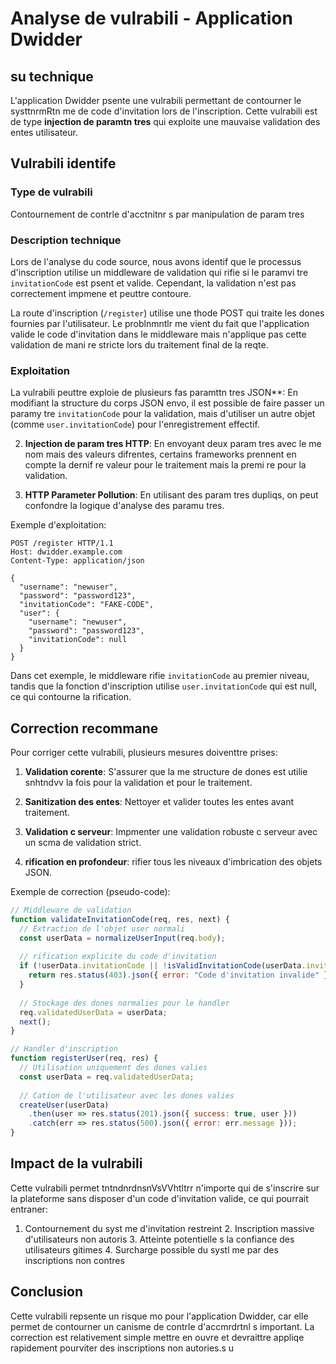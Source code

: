 # Analyse de vulrabili - Application Dwidder

## su technique

L'application Dwidder psente une vulrabili permettant de contourner le systtnrmRtn me de code d'invitation lors 
de l'inscription. Cette vulrabili est de type **injection de paramtn
tres** qui exploite une mauvaise validation des entes utilisateur.

## Vulrabili identife

### Type de vulrabili
Contournement de contrle d'acctnitnr s par manipulation de param
tres

### Description technique
Lors de l'analyse du code source, nous avons identif que le processus d'inscription utilise un middleware de 
validation qui rifie si le paramvi
tre `invitationCode` est psent et valide. Cependant, la validation n'est pas correctement impmene et peuttre contoure.

La route d'inscription (`/register`) utilise une thode POST qui traite les dones fournies par l'utilisateur. Le 
problnmntlr me vient du fait que l'application valide le code d'invitation dans le middleware mais n'applique 
pas cette validation de mani
re stricte lors du traitement final de la reqte.

### Exploitation

La vulrabili peuttre exploie de plusieurs fas paramttn tres JSON**: En modifiant la structure du corps JSON 
envo, il est possible de faire passer un paramy
tre `invitationCode` pour la validation, mais d'utiliser un autre objet (comme `user.invitationCode`) pour l'enregistrement effectif.

2. **Injection de param tres HTTP**: En envoyant deux param tres avec le me nom mais des valeurs difrentes, 
certains frameworks prennent en compte la dernif re valeur pour le traitement mais la premi
re pour la validation.

3. **HTTP Parameter Pollution**: En utilisant des param tres dupliqs, on peut confondre la logique d'analyse des 
paramu
tres.

Exemple d'exploitation:
```http
POST /register HTTP/1.1
Host: dwidder.example.com
Content-Type: application/json

{
  "username": "newuser",
  "password": "password123",
  "invitationCode": "FAKE-CODE",
  "user": {
    "username": "newuser",
    "password": "password123",
    "invitationCode": null
  }
}
```

Dans cet exemple, le middleware rifie `invitationCode` au premier niveau, tandis que la fonction d'inscription utilise `user.invitationCode` qui est null, ce qui contourne la rification.

## Correction recommane

Pour corriger cette vulrabili, plusieurs mesures doiventtre prises:

1. **Validation corente**: S'assurer que la me structure de dones est utilie snhtndvv la fois pour la validation et pour le traitement.

2. **Sanitization des entes**: Nettoyer et valider toutes les entes avant traitement.

3. **Validation c serveur**: Impmenter une validation robuste c serveur avec un scma de validation strict.

4. **rification en profondeur**: rifier tous les niveaux d'imbrication des objets JSON.

Exemple de correction (pseudo-code):
```javascript
// Middleware de validation
function validateInvitationCode(req, res, next) {
  // Extraction de l'objet user normali
  const userData = normalizeUserInput(req.body);
  
  // rification explicite du code d'invitation
  if (!userData.invitationCode || !isValidInvitationCode(userData.invitationCode)) {
    return res.status(403).json({ error: "Code d'invitation invalide" });
  }
  
  // Stockage des dones normalies pour le handler
  req.validatedUserData = userData;
  next();
}

// Handler d'inscription
function registerUser(req, res) {
  // Utilisation uniquement des dones valies
  const userData = req.validatedUserData;
  
  // Cation de l'utilisateur avec les dones valies
  createUser(userData)
    .then(user => res.status(201).json({ success: true, user }))
    .catch(err => res.status(500).json({ error: err.message }));
}
```

## Impact de la vulrabili

Cette vulrabili permet tntndnrdnsnVsVVhtltrr n'importe qui de s'inscrire sur la plateforme sans disposer d'un code d'invitation valide, ce qui pourrait entraner:

1. Contournement du syst me d'invitation restreint 2. Inscription massive d'utilisateurs non autoris 3. Atteinte 
potentielle s la confiance des utilisateurs gitimes 4. Surcharge possible du systl
me par des inscriptions non contres

## Conclusion

Cette vulrabili repsente un risque mo pour l'application Dwidder, car elle permet de contourner un canisme de 
contrle d'accmrdrtnl
s important. La correction est relativement simple  mettre en ouvre et devraittre appliqe rapidement pourviter des inscriptions non autories.s u
